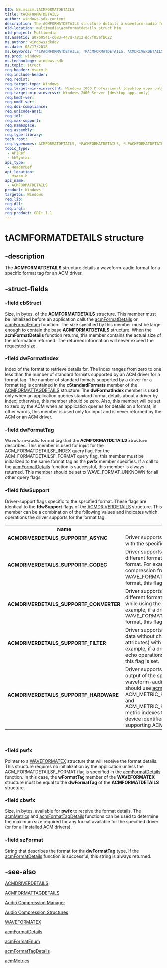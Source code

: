 ```yaml
---
UID: NS:msacm.tACMFORMATDETAILS
title: tACMFORMATDETAILS
author: windows-sdk-content
description: The ACMFORMATDETAILS structure details a waveform-audio format for a specific format tag for an ACM driver.
old-location: multimedia\acmformatdetails_struct.htm
old-project: Multimedia
ms.assetid: a0760541-c083-447d-a812-dd7f05afb622
ms.author: windowssdkdev
ms.date: 08/17/2018
ms.keywords: "*LPACMFORMATDETAILS, *PACMFORMATDETAILS, ACMDRIVERDETAILS_SUPPORTF_ASYNC, ACMDRIVERDETAILS_SUPPORTF_CODEC, ACMDRIVERDETAILS_SUPPORTF_CONVERTER, ACMDRIVERDETAILS_SUPPORTF_FILTER, ACMDRIVERDETAILS_SUPPORTF_HARDWARE, ACMFORMATDETAILS, ACMFORMATDETAILS structure [Windows Multimedia], msacm/ACMFORMATDETAILS, multimedia.acmformatdetails_COLLISION956, multimedia.acmformatdetails_struct, tACMFORMATDETAILS"
ms.prod: windows
ms.technology: windows-sdk
ms.topic: struct
req.header: msacm.h
req.include-header: 
req.redist: 
req.target-type: Windows
req.target-min-winverclnt: Windows 2000 Professional [desktop apps only]
req.target-min-winversvr: Windows 2000 Server [desktop apps only]
req.kmdf-ver: 
req.umdf-ver: 
req.ddi-compliance: 
req.unicode-ansi: 
req.idl: 
req.max-support: 
req.namespace: 
req.assembly: 
req.type-library: 
tech.root: 
req.typenames: ACMFORMATDETAILS, *PACMFORMATDETAILS, *LPACMFORMATDETAILS
topic_type:
 - APIRef
 - kbSyntax
api_type:
 - HeaderDef
api_location:
 - Msacm.h
api_name:
 - ACMFORMATDETAILS
product: Windows
targetos: Windows
req.lib: 
req.dll: 
req.irql: 
req.product: GDI+ 1.1
---
```


# tACMFORMATDETAILS structure


## -description


The <b>ACMFORMATDETAILS</b> structure details a waveform-audio format for a specific format tag for an ACM driver.
        


## -struct-fields




### -field cbStruct

Size, in bytes, of the <b>ACMFORMATDETAILS</b> structure. This member must be initialized before an application calls the <a href="https://msdn.microsoft.com/2a6a9b8f-758b-4443-b1c7-e277f22bac5b">acmFormatDetails</a> or <a href="https://msdn.microsoft.com/31da0e86-a298-4ef6-a515-4954aa120656">acmFormatEnum</a> function. The size specified by this member must be large enough to contain the base <b>ACMFORMATDETAILS</b> structure. When the <b>acmFormatDetails</b> function returns, this member contains the actual size of the information returned. The returned information will never exceed the requested size.


### -field dwFormatIndex

Index of the format to retrieve details for. The index ranges from zero to one less than the number of standard formats supported by an ACM driver for a format tag. The number of standard formats supported by a driver for a format tag is contained in the <b>cStandardFormats</b> member of the <a href="https://msdn.microsoft.com/134cccb1-4065-407f-a02b-7bd340b4a8cf">ACMFORMATTAGDETAILS</a> structure. The <b>dwFormatIndex</b> member is used only when an application queries standard format details about a driver by index; otherwise, this member should be zero. Also, this member will be set to zero by the ACM when an application queries for details on a format; in other words, this member is used only for input and is never returned by the ACM or an ACM driver.


### -field dwFormatTag

Waveform-audio format tag that the <b>ACMFORMATDETAILS</b> structure describes. This member is used for input for the ACM_FORMATDETAILSF_INDEX query flag. For the ACM_FORMATDETAILSF_FORMAT query flag, this member must be initialized to the same format tag as the <b>pwfx</b> member specifies. If a call to the <a href="https://msdn.microsoft.com/2a6a9b8f-758b-4443-b1c7-e277f22bac5b">acmFormatDetails</a> function is successful, this member is always returned. This member should be set to WAVE_FORMAT_UNKNOWN for all other query flags.


### -field fdwSupport

Driver-support flags specific to the specified format. These flags are identical to the <b>fdwSupport</b> flags of the <a href="https://msdn.microsoft.com/b45b26e2-a9c0-4d01-9989-a071d9c73993">ACMDRIVERDETAILS</a> structure. This member can be a combination of the following values and indicates which operations the driver supports for the format tag:

<table>
<tr>
<th>Name</th>
<th>Description</th>
</tr>
<tr>
<td width="40%"><a id="ACMDRIVERDETAILS_SUPPORTF_ASYNC"></a><a id="acmdriverdetails_supportf_async"></a><dl>
<dt><b>ACMDRIVERDETAILS_SUPPORTF_ASYNC</b></dt>
</dl>
</td>
<td width="60%">
Driver supports asynchronous conversions with the specified format tag.

</td>
</tr>
<tr>
<td width="40%"><a id="ACMDRIVERDETAILS_SUPPORTF_CODEC"></a><a id="acmdriverdetails_supportf_codec"></a><dl>
<dt><b>ACMDRIVERDETAILS_SUPPORTF_CODEC</b></dt>
</dl>
</td>
<td width="60%">
Driver supports conversion between two different format tags for the specified format. For example, if a driver supports compression from WAVE_FORMAT_PCM to WAVE_FORMAT_ADPCM with the specified format, this flag is set.

</td>
</tr>
<tr>
<td width="40%"><a id="ACMDRIVERDETAILS_SUPPORTF_CONVERTER"></a><a id="acmdriverdetails_supportf_converter"></a><dl>
<dt><b>ACMDRIVERDETAILS_SUPPORTF_CONVERTER</b></dt>
</dl>
</td>
<td width="60%">
Driver supports conversion between two different formats of the same format tag while using the specified format. For example, if a driver supports resampling of WAVE_FORMAT_PCM to the specified format, this flag is set.

</td>
</tr>
<tr>
<td width="40%"><a id="ACMDRIVERDETAILS_SUPPORTF_FILTER"></a><a id="acmdriverdetails_supportf_filter"></a><dl>
<dt><b>ACMDRIVERDETAILS_SUPPORTF_FILTER</b></dt>
</dl>
</td>
<td width="60%">
Driver supports a filter (which modifies data without changing any format attributes) with the specified format. For example, if a driver supports volume or echo operations on WAVE_FORMAT_PCM, this flag is set.

</td>
</tr>
<tr>
<td width="40%"><a id="ACMDRIVERDETAILS_SUPPORTF_HARDWARE"></a><a id="acmdriverdetails_supportf_hardware"></a><dl>
<dt><b>ACMDRIVERDETAILS_SUPPORTF_HARDWARE</b></dt>
</dl>
</td>
<td width="60%">
Driver supports hardware input and/or output of the specified format through a waveform-audio device. An application should use <a href="https://msdn.microsoft.com/30b6dc13-b523-4c42-aa35-c86b3ebe04c3">acmMetrics</a> with the ACM_METRIC_HARDWARE_WAVE_INPUT and ACM_METRIC_HARDWARE_WAVE_OUTPUT metric indexes to get the waveform-audio device identifiers associated with the supporting ACM driver.

</td>
</tr>
</table>
 


### -field pwfx

Pointer to a <a href="https://msdn.microsoft.com/bd0f96ec-d26a-4e6f-8802-50e8ff207f54">WAVEFORMATEX</a> structure that will receive the format details. This structure requires no initialization by the application unless the ACM_FORMATDETAILSF_FORMAT flag is specified in the <a href="https://msdn.microsoft.com/2a6a9b8f-758b-4443-b1c7-e277f22bac5b">acmFormatDetails</a> function. In this case, the <b>wFormatTag</b> member of the <b>WAVEFORMATEX</b> structure must be equal to the <b>dwFormatTag</b> of the <b>ACMFORMATDETAILS</b> structure.


### -field cbwfx

Size, in bytes, available for <b>pwfx</b> to receive the format details. The <a href="https://msdn.microsoft.com/30b6dc13-b523-4c42-aa35-c86b3ebe04c3">acmMetrics</a> and <a href="https://msdn.microsoft.com/294d9e8b-de47-4ebe-8989-558469ba1356">acmFormatTagDetails</a> functions can be used to determine the maximum size required for any format available for the specified driver (or for all installed ACM drivers).


### -field szFormat

String that describes the format for the <b>dwFormatTag</b> type. If the <a href="https://msdn.microsoft.com/2a6a9b8f-758b-4443-b1c7-e277f22bac5b">acmFormatDetails</a> function is successful, this string is always returned.


## -see-also




<a href="https://msdn.microsoft.com/b45b26e2-a9c0-4d01-9989-a071d9c73993">ACMDRIVERDETAILS</a>



<a href="https://msdn.microsoft.com/134cccb1-4065-407f-a02b-7bd340b4a8cf">ACMFORMATTAGDETAILS</a>



<a href="https://msdn.microsoft.com/2f9a4540-86c0-40e6-b4da-24a9d31b56bf">Audio Compression Manager</a>



<a href="https://msdn.microsoft.com/19ef4569-e6fc-480a-8659-98df3d36d05f">Audio Compression Structures</a>



<a href="https://msdn.microsoft.com/bd0f96ec-d26a-4e6f-8802-50e8ff207f54">WAVEFORMATEX</a>



<a href="https://msdn.microsoft.com/2a6a9b8f-758b-4443-b1c7-e277f22bac5b">acmFormatDetails</a>



<a href="https://msdn.microsoft.com/31da0e86-a298-4ef6-a515-4954aa120656">acmFormatEnum</a>



<a href="https://msdn.microsoft.com/294d9e8b-de47-4ebe-8989-558469ba1356">acmFormatTagDetails</a>



<a href="https://msdn.microsoft.com/30b6dc13-b523-4c42-aa35-c86b3ebe04c3">acmMetrics</a>
 

 

